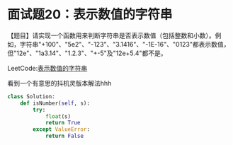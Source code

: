 # 面试题20：表示数值的字符串



【题目】请实现一个函数用来判断字符串是否表示数值（包括整数和小数）。例如，字符串"+100"、"5e2"、"-123"、"3.1416"、"-1E-16"、"0123"都表示数值，但"12e"、"1a3.14"、"1.2.3"、"+-5"及"12e+5.4"都不是。





LeetCode:[表示数值的字符串](https://leetcode-cn.com/problems/biao-shi-shu-zhi-de-zi-fu-chuan-lcof/)





看到一个有意思的抖机灵版本解法hhh

```python
class Solution:
    def isNumber(self, s):
        try:
            float(s)
            return True
        except ValueError:
            return False
```

